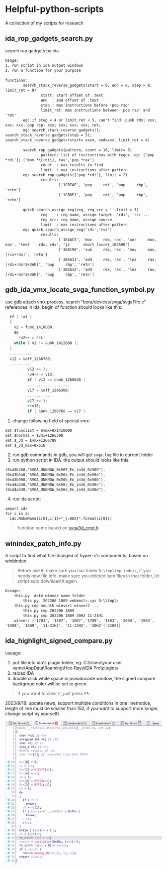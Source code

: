 # Helpful-python-scripts
A collection of my scripts for research

## ida_rop_gadgets_search.py
search rop gadgets by ida

```
Usage:
1. run script in ida output windows
2. run a function for your purpose

functions:  
		search_stack_reverse_gadgets(start = 0, end = 0, step = 8, limit_ret = 8)  
				start: start offset of .text  
				end  : end offset of .text  
				step : max instructions before 'pop rsp'  
				limit_ret: max instructions between 'pop rsp' and 'ret'  
		eg: if step < 4 or limit_ret < 5, can't find: push rdx; xxx; xxx; xxx; pop rsp; xxx; xxx; xxx; xxx; ret;  
		eg: search_stack_reverse_gadgets(); search_stack_reverse_gadgets(step = 5); search_stack_reverse_gadgets(start= xxxx, end=xxx, limit_ret = 4)  
  
		search_rop_gadgets(pattern, count = 10, limit= 6)  
				pattern: list of instructions with regex. eg: ['pop *rdi']; ['mov *\[rdi\], rax','pop *rax']  
				count  : max results to find  
				limit  : max instructions after pattern  
		eg: search_rop_gadgets(['pop *rdi'], limit = 2)   
				results:  
						['1CB7AE', 'pop     rdi', 'pop     rbp', 'retn']  
						['1CB8F1', 'pop     rdi', 'pop     rbp', 'retn']  

		quick_search_assign_reg(reg, reg_src = '',limit = 3)  
				reg    : reg name, assign target. 'rdi', 'rsi'...  
				reg_src: reg name, assign source.  
				limit  : max instructions after pattern  
		eg: quick_search_assign_reg('rdi','rsi')  
				results:  
						['1E4AC5', 'mov     rdx, rax', 'xor     eax, eax', 'test    rdx, rdx', 'jz      short locret_1E4A90']  
						['360190', 'sub     rdx, rax', 'mov     eax, [rcx+rdx]', 'retn']  
						['3B5A11', 'add     rdx, rax', 'lea     rax, [rdi+rdx*2+3Ah]', 'pop     rbp', 'retn']  
						['3B5A12', 'add     rdx, rax', 'lea     rax, [rdi+rdx*2+3Ah]', 'pop     rbp', 'retn']

```

## gdb_ida_vmx_locate_svga_function_symbol.py
use gdb attach vmx process.
search "bora/devices/svga/svgaFifo.c" references in ida, begin of function should looks like this:
```c
  if ( !a1 )
  {
    v2 = func_1410000;
    do
      *v2++ = 0LL;
    while ( v2 != &unk_14128B8 );
  }
  ..........
  v12 = &off_1266780;
  ..........
          v12 += 3;
          *v4++ = v13;
          if ( v12 == &unk_1268028 )
          ...................
          v17 = &off_1266300;
          ............
          v17 += 3;
          ++v18;
          if ( &unk_1266768 == v17 )
```
1. change following field of special vmx:
```
set $funclist = $vmx+0x1410000 
set $normal = $vmx+1266300
set $_3d = $vmx+1266780
set $_3d_max=0x516
```
2. run gdb commands in gdb, you will get `svga.log` file in current folder
3. run python script in IDA. the output should looks like this:
```
(0x43b260,"SVGA_UNKNOW_0x509_En_in3d_0x509"),
(0x43b5a0,"SVGA_UNKNOW_0x50a_En_in3d_0x50a"),
(0x43b980,"SVGA_UNKNOW_0x50b_En_in3d_0x50b"),
(0x44a340,"SVGA_UNKNOW_0x50c_En_in3d_0x50c"),
(0x44a430,"SVGA_UNKNOW_0x50d_En_in3d_0x50d"),
```
4. run ida script:
```
import idc
for i in a:
  idc.MakeName(i[0],i[1]+"_{:08X}".format(i[0]))
```
> function name based on [svga3d_cmd.h](https://elixir.bootlin.com/linux/latest/source/drivers/gpu/drm/vmwgfx/device_include/svga3d_cmd.h)

## winindex_patch_info.py
A script to find what file changed of hyper-v's components, based on [winbindex](https://winbindex.m417z.com)
> Before use it, make sure you has folder `D:\tmp\tmp_index\`, if you needs new file info, make sure you deleted json files in that folder, let script auto download it again.

```
Useage:
    this.py  date winver name folder
        this.py  202206 1809 vmbkmclr.sys D:\\tmp\\
    this.py cmp mounth winver1 winver2 ...
        this.py cmp 202206 1809
        this.py cmp 202206 1809 20H2 11-21H1
    winver: ['1703', '1507', '1607','1709', '1803', '2004', '1903', '1909', '1809', '11-21H2', '11-22H2', '20H2'(-22H2)]
```

## ida_highlight_signed_compare.py
useage: 
1. put file into ida's plugin folder, eg: C:\Users\your user name\AppData\Roaming\Hex-Rays\IDA Pro\plugins\
2. reload IDA
3. double click white space in pseudocode window, the signed compare backgroud color will be set to green.
> If you want to clear it, just press `F5`.


2023/9/18: update news, support multiple conditions in one line(notice, length of line must be smaller than 150, if you want to support more longer, change script by yourself)

![image](https://github.com/474172261/Helpful-python-scripts/blob/main/demo-signed_compare_highlight.gif)
